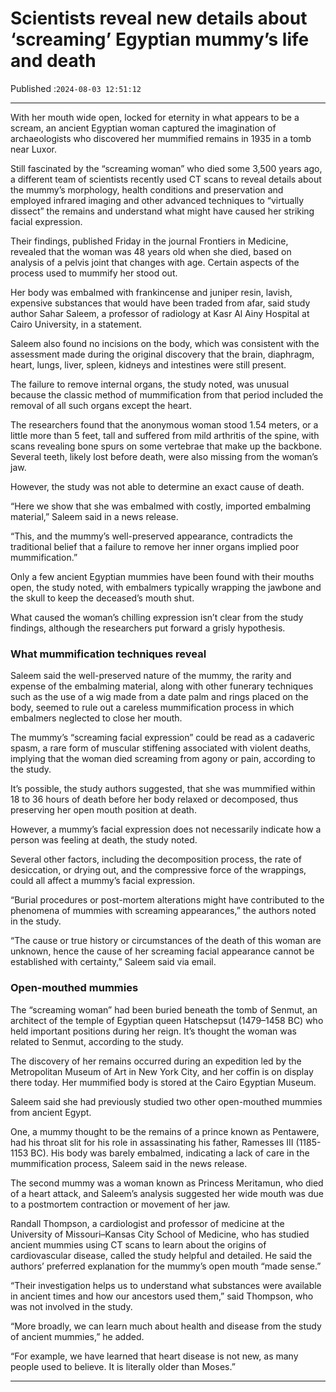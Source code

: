 # Scientists reveal new details about ‘screaming’ Egyptian mummy’s life and death

Published :`2024-08-03 12:51:12`

---

With her mouth wide open, locked for eternity in what appears to be a scream, an ancient Egyptian woman captured the imagination of archaeologists who discovered her mummified remains in 1935 in a tomb near Luxor.

Still fascinated by the “screaming woman” who died some 3,500 years ago, a different team of scientists recently used CT scans to reveal details about the mummy’s morphology, health conditions and preservation and employed infrared imaging and other advanced techniques to “virtually dissect” the remains and understand what might have caused her striking facial expression.

Their findings, published Friday in the journal Frontiers in Medicine, revealed that the woman was 48 years old when she died, based on analysis of a pelvis joint that changes with age. Certain aspects of the process used to mummify her stood out.

Her body was embalmed with frankincense and juniper resin, lavish, expensive substances that would have been traded from afar, said study author Sahar Saleem, a professor of radiology at Kasr Al Ainy Hospital at Cairo University, in a statement.

Saleem also found no incisions on the body, which was consistent with the assessment made during the original discovery that the brain, diaphragm, heart, lungs, liver, spleen, kidneys and intestines were still present.

The failure to remove internal organs, the study noted, was unusual because the classic method of mummification from that period included the removal of all such organs except the heart.

The researchers found that the anonymous woman stood 1.54 meters, or a little more than 5 feet, tall and suffered from mild arthritis of the spine, with scans revealing bone spurs on some vertebrae that make up the backbone. Several teeth, likely lost before death, were also missing from the woman’s jaw.

However, the study was not able to determine an exact cause of death.

“Here we show that she was embalmed with costly, imported embalming material,” Saleem said in a news release.

“This, and the mummy’s well-preserved appearance, contradicts the traditional belief that a failure to remove her inner organs implied poor mummification.”

Only a few ancient Egyptian mummies have been found with their mouths open, the study noted, with embalmers typically wrapping the jawbone and the skull to keep the deceased’s mouth shut.

What caused the woman’s chilling expression isn’t clear from the study findings, although the researchers put forward a grisly hypothesis.

### What mummification techniques reveal

Saleem said the well-preserved nature of the mummy, the rarity and expense of the embalming material, along with other funerary techniques such as the use of a wig made from a date palm and rings placed on the body, seemed to rule out a careless mummification process in which embalmers neglected to close her mouth.

The mummy’s “screaming facial expression” could be read as a cadaveric spasm, a rare form of muscular stiffening associated with violent deaths, implying that the woman died screaming from agony or pain, according to the study.

It’s possible, the study authors suggested, that she was mummified within 18 to 36 hours of death before her body relaxed or decomposed, thus preserving her open mouth position at death.

However, a mummy’s facial expression does not necessarily indicate how a person was feeling at death, the study noted.

Several other factors, including the decomposition process, the rate of desiccation, or drying out, and the compressive force of the wrappings, could all affect a mummy’s facial expression.

“Burial procedures or post-mortem alterations might have contributed to the phenomena of mummies with screaming appearances,” the authors noted in the study.

“The cause or true history or circumstances of the death of this woman are unknown, hence the cause of her screaming facial appearance cannot be established with certainty,” Saleem said via email.

### Open-mouthed mummies

The “screaming woman” had been buried beneath the tomb of Senmut, an architect of the temple of Egyptian queen Hatschepsut (1479–1458 BC) who held important positions during her reign. It’s thought the woman was related to Senmut, according to the study.

The discovery of her remains occurred during an expedition led by the Metropolitan Museum of Art in New York City, and her coffin is on display there today. Her mummified body is stored at the Cairo Egyptian Museum.

Saleem said she had previously studied two other open-mouthed mummies from ancient Egypt.

One, a mummy thought to be the remains of a prince known as Pentawere, had his throat slit for his role in assassinating his father, Ramesses III (1185-1153 BC). His body was barely embalmed, indicating a lack of care in the mummification process, Saleem said in the news release.

The second mummy was a woman known as Princess Meritamun, who died of a heart attack, and Saleem’s analysis suggested her wide mouth was due to a postmortem contraction or movement of her jaw.

Randall Thompson, a cardiologist and professor of medicine at the University of Missouri–Kansas City School of Medicine, who has studied ancient mummies using CT scans to learn about the origins of cardiovascular disease, called the study helpful and detailed. He said the authors’ preferred explanation for the mummy’s open mouth “made sense.”

“Their investigation helps us to understand what substances were available in ancient times and how our ancestors used them,” said Thompson, who was not involved in the study.

“More broadly, we can learn much about health and disease from the study of ancient mummies,” he added.

“For example, we have learned that heart disease is not new, as many people used to believe. It is literally older than Moses.”

---

